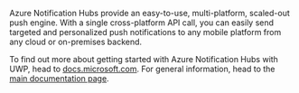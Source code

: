 ﻿Azure Notification Hubs provide an easy-to-use, multi-platform, scaled-out push engine. With a single cross-platform API call, you can easily send targeted and personalized push notifications to any mobile platform from any cloud or on-premises backend.

To find out more about getting started with Azure Notification Hubs with UWP, head to [docs.microsoft.com](https://docs.microsoft.com/en-us/azure/notification-hubs/notification-hubs-windows-store-dotnet-get-started-wns-push-notification).  For general information, head to the [main documentation page](https://docs.microsoft.com/en-us/azure/notification-hubs/notification-hubs-push-notification-overview).
